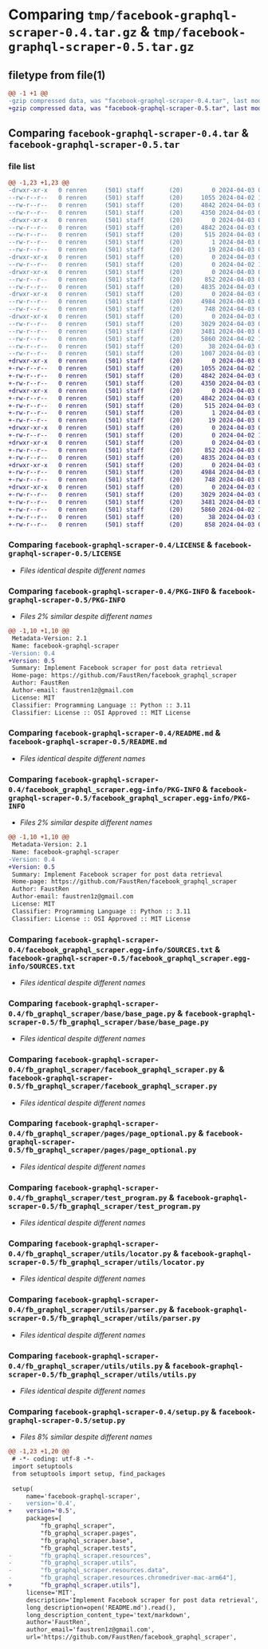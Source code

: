 # Comparing `tmp/facebook-graphql-scraper-0.4.tar.gz` & `tmp/facebook-graphql-scraper-0.5.tar.gz`

## filetype from file(1)

```diff
@@ -1 +1 @@
-gzip compressed data, was "facebook-graphql-scraper-0.4.tar", last modified: Wed Apr  3 03:59:51 2024, max compression
+gzip compressed data, was "facebook-graphql-scraper-0.5.tar", last modified: Wed Apr  3 06:29:35 2024, max compression
```

## Comparing `facebook-graphql-scraper-0.4.tar` & `facebook-graphql-scraper-0.5.tar`

### file list

```diff
@@ -1,23 +1,23 @@
-drwxr-xr-x   0 renren     (501) staff       (20)        0 2024-04-03 03:59:51.104852 facebook-graphql-scraper-0.4/
--rw-r--r--   0 renren     (501) staff       (20)     1055 2024-04-02 15:04:14.000000 facebook-graphql-scraper-0.4/LICENSE
--rw-r--r--   0 renren     (501) staff       (20)     4842 2024-04-03 03:59:51.104467 facebook-graphql-scraper-0.4/PKG-INFO
--rw-r--r--   0 renren     (501) staff       (20)     4350 2024-04-03 03:00:16.000000 facebook-graphql-scraper-0.4/README.md
-drwxr-xr-x   0 renren     (501) staff       (20)        0 2024-04-03 03:59:51.101002 facebook-graphql-scraper-0.4/facebook_graphql_scraper.egg-info/
--rw-r--r--   0 renren     (501) staff       (20)     4842 2024-04-03 03:59:50.000000 facebook-graphql-scraper-0.4/facebook_graphql_scraper.egg-info/PKG-INFO
--rw-r--r--   0 renren     (501) staff       (20)      515 2024-04-03 03:59:51.000000 facebook-graphql-scraper-0.4/facebook_graphql_scraper.egg-info/SOURCES.txt
--rw-r--r--   0 renren     (501) staff       (20)        1 2024-04-03 03:59:50.000000 facebook-graphql-scraper-0.4/facebook_graphql_scraper.egg-info/dependency_links.txt
--rw-r--r--   0 renren     (501) staff       (20)       19 2024-04-03 03:59:50.000000 facebook-graphql-scraper-0.4/facebook_graphql_scraper.egg-info/top_level.txt
-drwxr-xr-x   0 renren     (501) staff       (20)        0 2024-04-03 03:59:51.101829 facebook-graphql-scraper-0.4/fb_graphql_scraper/
--rw-r--r--   0 renren     (501) staff       (20)        0 2024-04-02 15:30:41.000000 facebook-graphql-scraper-0.4/fb_graphql_scraper/__init__.py
-drwxr-xr-x   0 renren     (501) staff       (20)        0 2024-04-03 03:59:51.102228 facebook-graphql-scraper-0.4/fb_graphql_scraper/base/
--rw-r--r--   0 renren     (501) staff       (20)      852 2024-04-03 02:58:29.000000 facebook-graphql-scraper-0.4/fb_graphql_scraper/base/base_page.py
--rw-r--r--   0 renren     (501) staff       (20)     4835 2024-04-03 03:45:40.000000 facebook-graphql-scraper-0.4/fb_graphql_scraper/facebook_graphql_scraper.py
-drwxr-xr-x   0 renren     (501) staff       (20)        0 2024-04-03 03:59:51.102731 facebook-graphql-scraper-0.4/fb_graphql_scraper/pages/
--rw-r--r--   0 renren     (501) staff       (20)     4984 2024-04-03 03:45:03.000000 facebook-graphql-scraper-0.4/fb_graphql_scraper/pages/page_optional.py
--rw-r--r--   0 renren     (501) staff       (20)      748 2024-04-03 03:57:17.000000 facebook-graphql-scraper-0.4/fb_graphql_scraper/test_program.py
-drwxr-xr-x   0 renren     (501) staff       (20)        0 2024-04-03 03:59:51.103879 facebook-graphql-scraper-0.4/fb_graphql_scraper/utils/
--rw-r--r--   0 renren     (501) staff       (20)     3029 2024-04-03 03:00:16.000000 facebook-graphql-scraper-0.4/fb_graphql_scraper/utils/locator.py
--rw-r--r--   0 renren     (501) staff       (20)     3481 2024-04-03 03:45:21.000000 facebook-graphql-scraper-0.4/fb_graphql_scraper/utils/parser.py
--rw-r--r--   0 renren     (501) staff       (20)     5860 2024-04-02 15:30:41.000000 facebook-graphql-scraper-0.4/fb_graphql_scraper/utils/utils.py
--rw-r--r--   0 renren     (501) staff       (20)       38 2024-04-03 03:59:51.104934 facebook-graphql-scraper-0.4/setup.cfg
--rw-r--r--   0 renren     (501) staff       (20)     1007 2024-04-03 03:58:12.000000 facebook-graphql-scraper-0.4/setup.py
+drwxr-xr-x   0 renren     (501) staff       (20)        0 2024-04-03 06:29:35.598538 facebook-graphql-scraper-0.5/
+-rw-r--r--   0 renren     (501) staff       (20)     1055 2024-04-02 15:04:14.000000 facebook-graphql-scraper-0.5/LICENSE
+-rw-r--r--   0 renren     (501) staff       (20)     4842 2024-04-03 06:29:35.598217 facebook-graphql-scraper-0.5/PKG-INFO
+-rw-r--r--   0 renren     (501) staff       (20)     4350 2024-04-03 03:00:16.000000 facebook-graphql-scraper-0.5/README.md
+drwxr-xr-x   0 renren     (501) staff       (20)        0 2024-04-03 06:29:35.594056 facebook-graphql-scraper-0.5/facebook_graphql_scraper.egg-info/
+-rw-r--r--   0 renren     (501) staff       (20)     4842 2024-04-03 06:29:35.000000 facebook-graphql-scraper-0.5/facebook_graphql_scraper.egg-info/PKG-INFO
+-rw-r--r--   0 renren     (501) staff       (20)      515 2024-04-03 06:29:35.000000 facebook-graphql-scraper-0.5/facebook_graphql_scraper.egg-info/SOURCES.txt
+-rw-r--r--   0 renren     (501) staff       (20)        1 2024-04-03 06:29:35.000000 facebook-graphql-scraper-0.5/facebook_graphql_scraper.egg-info/dependency_links.txt
+-rw-r--r--   0 renren     (501) staff       (20)       19 2024-04-03 06:29:35.000000 facebook-graphql-scraper-0.5/facebook_graphql_scraper.egg-info/top_level.txt
+drwxr-xr-x   0 renren     (501) staff       (20)        0 2024-04-03 06:29:35.594790 facebook-graphql-scraper-0.5/fb_graphql_scraper/
+-rw-r--r--   0 renren     (501) staff       (20)        0 2024-04-02 15:30:41.000000 facebook-graphql-scraper-0.5/fb_graphql_scraper/__init__.py
+drwxr-xr-x   0 renren     (501) staff       (20)        0 2024-04-03 06:29:35.595110 facebook-graphql-scraper-0.5/fb_graphql_scraper/base/
+-rw-r--r--   0 renren     (501) staff       (20)      852 2024-04-03 02:58:29.000000 facebook-graphql-scraper-0.5/fb_graphql_scraper/base/base_page.py
+-rw-r--r--   0 renren     (501) staff       (20)     4835 2024-04-03 03:45:40.000000 facebook-graphql-scraper-0.5/fb_graphql_scraper/facebook_graphql_scraper.py
+drwxr-xr-x   0 renren     (501) staff       (20)        0 2024-04-03 06:29:35.596215 facebook-graphql-scraper-0.5/fb_graphql_scraper/pages/
+-rw-r--r--   0 renren     (501) staff       (20)     4984 2024-04-03 03:45:03.000000 facebook-graphql-scraper-0.5/fb_graphql_scraper/pages/page_optional.py
+-rw-r--r--   0 renren     (501) staff       (20)      748 2024-04-03 03:57:17.000000 facebook-graphql-scraper-0.5/fb_graphql_scraper/test_program.py
+drwxr-xr-x   0 renren     (501) staff       (20)        0 2024-04-03 06:29:35.597620 facebook-graphql-scraper-0.5/fb_graphql_scraper/utils/
+-rw-r--r--   0 renren     (501) staff       (20)     3029 2024-04-03 03:00:16.000000 facebook-graphql-scraper-0.5/fb_graphql_scraper/utils/locator.py
+-rw-r--r--   0 renren     (501) staff       (20)     3481 2024-04-03 03:45:21.000000 facebook-graphql-scraper-0.5/fb_graphql_scraper/utils/parser.py
+-rw-r--r--   0 renren     (501) staff       (20)     5860 2024-04-02 15:30:41.000000 facebook-graphql-scraper-0.5/fb_graphql_scraper/utils/utils.py
+-rw-r--r--   0 renren     (501) staff       (20)       38 2024-04-03 06:29:35.598621 facebook-graphql-scraper-0.5/setup.cfg
+-rw-r--r--   0 renren     (501) staff       (20)      858 2024-04-03 06:29:13.000000 facebook-graphql-scraper-0.5/setup.py
```

### Comparing `facebook-graphql-scraper-0.4/LICENSE` & `facebook-graphql-scraper-0.5/LICENSE`

 * *Files identical despite different names*

### Comparing `facebook-graphql-scraper-0.4/PKG-INFO` & `facebook-graphql-scraper-0.5/PKG-INFO`

 * *Files 2% similar despite different names*

```diff
@@ -1,10 +1,10 @@
 Metadata-Version: 2.1
 Name: facebook-graphql-scraper
-Version: 0.4
+Version: 0.5
 Summary: Implement Facebook scraper for post data retrieval
 Home-page: https://github.com/FaustRen/facebook_graphql_scraper
 Author: FaustRen
 Author-email: faustren1z@gmail.com
 License: MIT
 Classifier: Programming Language :: Python :: 3.11
 Classifier: License :: OSI Approved :: MIT License
```

### Comparing `facebook-graphql-scraper-0.4/README.md` & `facebook-graphql-scraper-0.5/README.md`

 * *Files identical despite different names*

### Comparing `facebook-graphql-scraper-0.4/facebook_graphql_scraper.egg-info/PKG-INFO` & `facebook-graphql-scraper-0.5/facebook_graphql_scraper.egg-info/PKG-INFO`

 * *Files 2% similar despite different names*

```diff
@@ -1,10 +1,10 @@
 Metadata-Version: 2.1
 Name: facebook-graphql-scraper
-Version: 0.4
+Version: 0.5
 Summary: Implement Facebook scraper for post data retrieval
 Home-page: https://github.com/FaustRen/facebook_graphql_scraper
 Author: FaustRen
 Author-email: faustren1z@gmail.com
 License: MIT
 Classifier: Programming Language :: Python :: 3.11
 Classifier: License :: OSI Approved :: MIT License
```

### Comparing `facebook-graphql-scraper-0.4/facebook_graphql_scraper.egg-info/SOURCES.txt` & `facebook-graphql-scraper-0.5/facebook_graphql_scraper.egg-info/SOURCES.txt`

 * *Files identical despite different names*

### Comparing `facebook-graphql-scraper-0.4/fb_graphql_scraper/base/base_page.py` & `facebook-graphql-scraper-0.5/fb_graphql_scraper/base/base_page.py`

 * *Files identical despite different names*

### Comparing `facebook-graphql-scraper-0.4/fb_graphql_scraper/facebook_graphql_scraper.py` & `facebook-graphql-scraper-0.5/fb_graphql_scraper/facebook_graphql_scraper.py`

 * *Files identical despite different names*

### Comparing `facebook-graphql-scraper-0.4/fb_graphql_scraper/pages/page_optional.py` & `facebook-graphql-scraper-0.5/fb_graphql_scraper/pages/page_optional.py`

 * *Files identical despite different names*

### Comparing `facebook-graphql-scraper-0.4/fb_graphql_scraper/test_program.py` & `facebook-graphql-scraper-0.5/fb_graphql_scraper/test_program.py`

 * *Files identical despite different names*

### Comparing `facebook-graphql-scraper-0.4/fb_graphql_scraper/utils/locator.py` & `facebook-graphql-scraper-0.5/fb_graphql_scraper/utils/locator.py`

 * *Files identical despite different names*

### Comparing `facebook-graphql-scraper-0.4/fb_graphql_scraper/utils/parser.py` & `facebook-graphql-scraper-0.5/fb_graphql_scraper/utils/parser.py`

 * *Files identical despite different names*

### Comparing `facebook-graphql-scraper-0.4/fb_graphql_scraper/utils/utils.py` & `facebook-graphql-scraper-0.5/fb_graphql_scraper/utils/utils.py`

 * *Files identical despite different names*

### Comparing `facebook-graphql-scraper-0.4/setup.py` & `facebook-graphql-scraper-0.5/setup.py`

 * *Files 8% similar despite different names*

```diff
@@ -1,23 +1,20 @@
 # -*- coding: utf-8 -*-
 import setuptools
 from setuptools import setup, find_packages
 
 setup(
     name='facebook-graphql-scraper',
-    version='0.4',
+    version='0.5',
     packages=[
         "fb_graphql_scraper",
         "fb_graphql_scraper.pages",
         "fb_graphql_scraper.base",
         "fb_graphql_scraper.tests", 
-        "fb_graphql_scraper.resources", 
-        "fb_graphql_scraper.utils",
-        "fb_graphql_scraper.resources.data",
-        "fb_graphql_scraper.resources.chromedriver-mac-arm64"],
+        "fb_graphql_scraper.utils"],
     license='MIT',
     description='Implement Facebook scraper for post data retrieval',
     long_description=open('README.md').read(),
     long_description_content_type='text/markdown',
     author='FaustRen',
     author_email='faustren1z@gmail.com',
     url='https://github.com/FaustRen/facebook_graphql_scraper',
```

